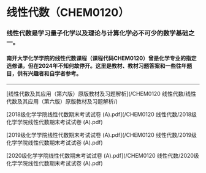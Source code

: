 # 线性代数（CHEM0120）

### 线性代数是学习量子化学以及理论与计算化学必不可少的数学基础之一。

#### 南开大学化学学院的线性代数课程（课程代码CHEM0120）曾是化学专业的指定选修课，但在2024年不知何故停开。这里是教材、教材习题答案和一些往年题目，供有兴趣者和自学者参考。

___

[线性代数及其应用（第六版）原版教材及习题解析](/CHEM0120 线性代数/线性代数及其应用（第六版）原版教材及习题解析/)

[2018级化学学院线性代数期末考试试卷 (A).pdf](/CHEM0120 线性代数/2018级化学学院线性代数期末考试试卷 (A).pdf)

[2019级化学学院线性代数期末考试试卷 (A).pdf](/CHEM0120 线性代数/2019级化学学院线性代数期末考试试卷 (A).pdf)

[2020级化学学院线性代数期末考试试卷 (A).pdf](/CHEM0120 线性代数/2020级化学学院线性代数期末考试试卷 (A).pdf)
